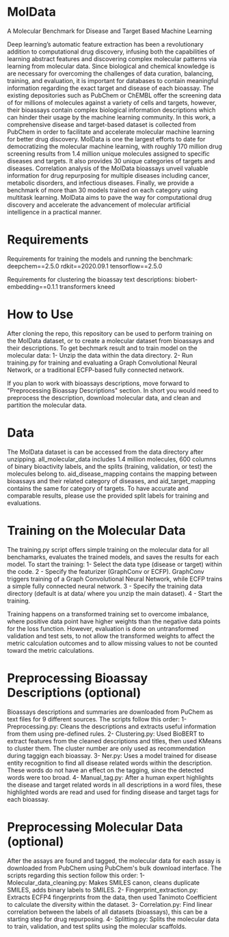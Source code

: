 # MolData
A Molecular Benchmark for Disease and Target Based Machine Learning

Deep learning’s automatic feature extraction has been a revolutionary addition to computational drug discovery, infusing both the capabilities of learning abstract features and discovering complex molecular patterns via learning from molecular data. Since biological and chemical knowledge is are necessary for overcoming the challenges of data curation, balancing, training, and evaluation, it is important for databases to contain meaningful information regarding the exact target and disease of each bioassay. The existing depositories such as PubChem or ChEMBL offer the screening data of for millions of molecules against a variety of cells and targets, however, their bioassays contain complex biological information descriptions which can hinder their usage by the machine learning community. In this work, a comprehensive disease and target-based dataset is collected from PubChem in order to facilitate and accelerate molecular machine learning for better drug discovery. MolData is one the largest efforts to date for democratizing the molecular machine learning, with roughly 170 million drug screening results from 1.4 million unique molecules assigned to specific diseases and targets. It also provides 30 unique categories of targets and diseases. Correlation analysis of the MolData bioassays unveil valuable information for drug repurposing for multiple diseases including cancer, metabolic disorders, and infectious diseases. Finally, we provide a benchmark of more than 30 models trained on each category using multitask learning. MolData aims to pave the way for computational drug discovery and accelerate the advancement of molecular artificial intelligence in a practical manner.

# Requirements
Requirements for training the models and running the benchmark:
deepchem==2.5.0
rdkit==2020.09.1
tensorflow==2.5.0

Requirements for clustering the bioassay text descriptions:
biobert-embedding==0.1.1
transformers
kneed

# How to Use
After cloning the repo, this repository can be used to perform training on the MolData dataset, or to create a molecular dataset from bioassays and their descriptions. To get bechmark result and to train model on the molecular data:
1- Unzip the data within the data directory.
2- Run training.py for training and evaluating a Graph Convolutional Neural Network, or a traditional ECFP-based fully connected network.

If you plan to work with bioassays descriptions, move forward to "Preprocessing Bioassay Descriptions" section. In short you would need to preprocess the description, download molecular data, and clean and partition the molecular data.

# Data
The MolData dataset is can be accessed from the data directory after unzipping. all_molecular_data includes 1.4 million molecules, 600 columns of binary bioactivity labels, and the splits (training, validation, or test) the molecules belong to. aid_disease_mapping contains the mapping between bioassays and their related category of diseases, and aid_target_mapping contains the same for category of targets. To have accurate and comparable results, please use the provided split labels for training and evaluations.

# Training on the Molecular Data
The training.py script offers simple training on the molecular data for all benchamarks, evaluates the trained models, and saves the results for each model. To start the training:
1- Select the data type (disease or target) within the code.
2 - Specify the featurizer (GraphConv or ECFP). GraphConv triggers training of a Graph Convolutional Neural Network, while ECFP trains a simple fully connected neural network.
3 - Specify the training data directory (default is at data/ where you unzip the main dataset).
4 - Start the training. 

Training happens on a transformed training set to overcome imbalance, where positive data point have higher weights than the negative data points for the loss function. However, evaluation is done on untransformed validation and test sets, to not allow the transformed weights to affect the metric calculation outcomes and to allow missing values to not be counted toward the metric calculations.

# Preprocessing Bioassay Descriptions (optional)
Bioassays descriptions and summaries are downloaded from PuChem as text files for 9 different sources. The scripts follow this order:
1- Preprocessing.py: Cleans the descriptions and extracts useful information from them using pre-defined rules.
2- Clustering.py: Used BioBERT to extract features from the cleaned descriptions and titles, then used KMeans to cluster them. The cluster number are only used as recommendation during taggign each bioassay.
3- Ner.py: Uses  a model trained for disease entity recognition to find all disease related words within the description. These words do not have an effect on the tagging, since the detected words were too broad.
4- Manual_tag.py: After a human expert highlights the disease and target related words in all descriptions in a word files, these highlighted words are read and used for finding disease and target tags for each bioassay.

# Preprocessing Molecular Data (optional)
After the assays are found and tagged, the molecular data for each assay is downloaded from PubChem using PubChem's bulk download interface. The scripts regarding this section follow this order:
1- Molecular_data_cleaning.py: Makes SMILES canon, cleans duplicate SMILES, adds binary labels to SMILES.
2- Fingerprint_extraction.py: Extracts ECFP4 fingerprints from the data, then used Tanimoto Coefficient to calculate the diversity within the dataset.
3- Correlation.py: Find linear correlation between the labels of all datasets (bioassays), this can be a starting step for drug repurposing.
4- Splitting.py: Splits the molecular data to train, validation, and test splits using the molecular scaffolds.

